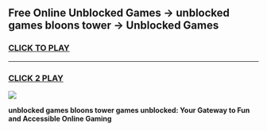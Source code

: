 
## Free Online Unblocked Games → unblocked games bloons tower → Unblocked Games
<h3>
<a href="https://premium.freeplayer.one?title=unblocked_games_bloons_tower&ref=21F">CLICK TO PLAY</a></h3>
<hr>

<h3>
<a href="https://premium.freeplayer.one?title=unblocked_games_bloons_tower&ref=21F">CLICK 2 PLAY</a>
  
</h3>

<a href="https://premium.freeplayer.one?title=unblocked_games_bloons_tower&ref=21F/"><img src="https://clearcache.store/games.png"></a>


**unblocked games bloons tower games unblocked: Your Gateway to Fun and Accessible Online Gaming**
